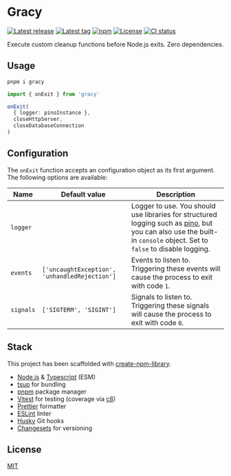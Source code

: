 # Gracy

[![Latest release](https://badgen.net/github/release/samialdury/gracy)](https://github.com/samialdury/gracy/releases/latest)
[![Latest tag](https://badgen.net/github/tag/samialdury/gracy)](https://github.com/samialdury/gracy/tags)
[![npm](https://badgen.net/npm/v/gracy)](https://www.npmjs.com/package/gracy)
[![License](https://badgen.net/github/license/samialdury/gracy)](LICENSE)
[![CI status](https://github.com/samialdury/gracy/actions/workflows/ci.yaml/badge.svg)](https://github.com/samialdury/gracy/actions/workflows/ci.yaml)

Execute custom cleanup functions before Node.js exits. Zero dependencies.

## Usage

```sh
pnpm i gracy
```

```ts
import { onExit } from 'gracy'

onExit(
  { logger: pinoInstance },
  closeHttpServer,
  closeDatabaseConnection
)
```

## Configuration

The `onExit` function accepts an configuration object as its first argument. The following options are available:

| Name      | Default value                                 | Description                                                                                                                                                                                           |
| --------- | --------------------------------------------- | ----------------------------------------------------------------------------------------------------------------------------------------------------------------------------------------------------- |
| `logger`  |                                               | Logger to use. You should use libraries for structured logging such as [pino](https://github.com/pinojs/pino), but you can also use the built-in `console` object. Set to `false` to disable logging. |
| `events`  | `['uncaughtException', 'unhandledRejection']` | Events to listen to. Triggering these events will cause the process to exit with code `1`.                                                                                                            |
| `signals` | `['SIGTERM', 'SIGINT']`                       | Signals to listen to. Triggering these signals will cause the process to exit with code `0`.                                                                                                          |

## Stack

This project has been scaffolded with [create-npm-library](https://github.com/samialdury/create-npm-library).

- [Node.js](https://github.com/nodejs/node) & [Typescript](https://github.com/microsoft/TypeScript) (ESM)
- [tsup](https://github.com/egoist/tsup) for bundling
- [pnpm](https://github.com/pnpm/pnpm) package manager
- [Vitest](https://github.com/vitest-dev/vitest) for testing (coverage via [c8](https://github.com/bcoe/c8))
- [Prettier](https://github.com/prettier/prettier) formatter
- [ESLint](https://github.com/eslint/eslint) linter
- [Husky](https://github.com/typicode/husky) Git hooks
- [Changesets](https://github.com/changesets/changesets) for versioning

## License

[MIT](LICENSE)
